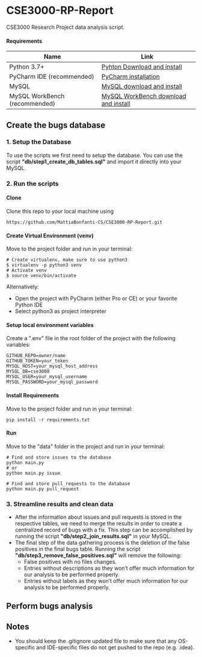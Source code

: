 # CSE3000-RP-Report
CSE3000 Research Project data analysis script.

#### Requirements

| Name | Link |
|---|---|
| Python 3.7+ | [Pyhton Download and install](https://www.python.org/downloads/) |
| PyCharm IDE (recommended) | [PyCharm installation](https://www.jetbrains.com/pycharm/download/) |
| MySQL | [MySQL download and install](https://www.mysql.com/downloads/) |
| MySQL WorkBench (recommended) | [MySQL WorkBench download and install](https://dev.mysql.com/downloads/workbench/) |

## Create the bugs database

### 1. Setup the Database

To use the scripts we first need to setup the database. You can use the script **"db/step1_create_db_tables.sql"** and import it directly into your MySQL. 

### 2. Run the scripts

#### Clone

Clone this repo to your local machine using 
```
https://github.com/MattiaBonfanti-CS/CSE3000-RP-Report.git
```

#### Create Virtual Environment (venv)
Move to the project folder and run in your terminal:
```
# Create virtualenv, make sure to use python3
$ virtualenv -p python3 venv
# Activate venv
$ source venv/bin/activate
```
Alternatively:
* Open the project with PyCharm (either Pro or CE)  or your favorite Python IDE
* Select python3 as project interpreter

#### Setup local environment variables
Create a ".env" file in the root folder of the project with the following variables:
```
GITHUB_REPO=owner/name
GITHUB_TOKEN=your_token
MYSQL_HOST=your_mysql_host_address
MYSQL_DB=cse3000
MYSQL_USER=your_mysql_username
MYSQL_PASSWORD=your_mysql_password
```

#### Install Requirements
Move to  the project folder and run in your terminal:
```
pip install -r requirements.txt
```

#### Run
Move to the "data" folder in the project and run in your terminal:
```
# Find and store issues to the database
python main.py
# or
python main.py issue

# Find and store pull_requests to the database
python main.py pull_request
```  

### 3. Streamline results and clean data

- After the information about issues and pull requests is stored in the respective tables, we need to merge the results in order to create a centralized record of bugs with a fix. This step can be accomplished by running the script **"db/step2_join_results.sql"** in your MySQL.  
- The final step of the data gathering process is the deletion of the false positives in the final bugs table. Running the script **"db/step3_remove_false_positives.sql"** will remove the following:
  - False positives with no files changes.
  - Entries without descriptions as they won’t offer much information for our analysis to be performed properly.
  - Entries without labels as they won’t offer much information for our analysis to be performed properly.

## Perform bugs analysis

## Notes  
- You should keep the .gitignore updated file to make sure that any OS-specific and IDE-specific files do not get pushed to the repo (e.g. .idea).  
